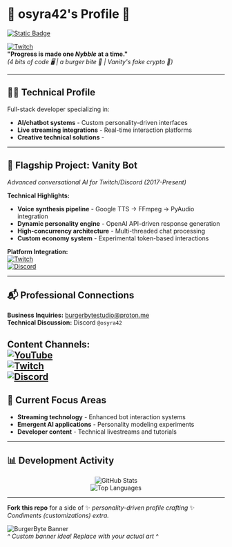 # 🍔 **osyra42's Profile** 🍔
[![Static Badge](https://img.shields.io/badge/Website?logo=%F0%9F%8D%94&logoColor=ffdd00&color=6F4E37)](https:burgerbytestudio.com)

[![Twitch](https://img.shields.io/badge/Twitch-Live_Integration-9146FF?logo=twitch)](https://www.twitch.tv/osyra42)  
**"Progress is made one *Nybble* at a time."**  
*(4 bits of code 🖥️ | a burger bite 🍔 | Vanity's fake crypto 💸)*  

---

## 👨‍💻 Technical Profile  
Full-stack developer specializing in:  
- **AI/chatbot systems** - Custom personality-driven interfaces  
- **Live streaming integrations** - Real-time interaction platforms  
- **Creative technical solutions** - 

---

## 🤖 Flagship Project: Vanity Bot  
*Advanced conversational AI for Twitch/Discord (2017-Present)*  

**Technical Highlights:**  
- **Voice synthesis pipeline** - Google TTS → FFmpeg → PyAudio integration  
- **Dynamic personality engine** - OpenAI API-driven response generation  
- **High-concurrency architecture** - Multi-threaded chat processing  
- **Custom economy system** - Experimental token-based interactions  

**Platform Integration:**  
[![Twitch](https://img.shields.io/badge/Twitch-Live_Integration-9146FF?logo=twitch)](https://www.twitch.tv/osyra42)  
[![Discord](https://img.shields.io/badge/Discord-Chat_Platform-5865F2?logo=discord)](https://discord.gg/mUYTdwXB7v)

---

## 📬 Professional Connections  
**Business Inquiries:** [burgerbytestudio@proton.me](mailto:burgerbytestudio@proton.me)  
**Technical Discussion:** Discord `@osyra42`  

**Content Channels:**  
[![YouTube](https://img.shields.io/badge/YouTube-Technical_Content-FF0000?logo=youtube)](https://www.youtube.com/@osyra42)  
[![Twitch](https://img.shields.io/badge/Twitch-Live_Integration-9146FF?logo=twitch)](https://www.twitch.tv/osyra42)  
[![Discord](https://img.shields.io/badge/Discord-Chat_Platform-5865F2?logo=discord)](https://discord.gg/mUYTdwXB7v)
---

## 🚀 Current Focus Areas  
- **Streaming technology** - Enhanced bot interaction systems  
- **Emergent AI applications** - Personality modeling experiments  
- **Developer content** - Technical livestreams and tutorials  

---

## 📊 Development Activity  
<div align="center">
  
![GitHub Stats](https://github-readme-stats.vercel.app/api?username=osyra42&show_icons=true&theme=professional&hide_border=true&include_all_commits=true)  
![Top Languages](https://github-readme-stats.vercel.app/api/top-langs/?username=osyra42&layout=compact&theme=professional&hide_border=true&langs_count=6)

</div>

---

**Fork this repo** for a side of ✨ *personality-driven profile crafting* ✨  
*Condiments (customizations) extra.*  

![BurgerByte Banner](https://via.placeholder.com/1280x320/222/FFFFFF?text=🍔+Welcome+to+BurgerByte+Studio)  
*^ Custom banner idea! Replace with your actual art ^*  
